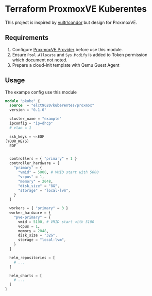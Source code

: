 Terraform ProxmoxVE Kuberentes
===

This project is inspired by [vultr/condor](https://github.com/vultr/terraform-vultr-condor) but design for ProxmoxVE.

## Requirements

1. Configure [ProxmoxVE Provider](https://github.com/Telmate/terraform-provider-proxmox) before use this module.
2. Ensure `Pool.Allocate` and `Sys.Modify` is added to Token permission which document not noted.
3. Prepare a cloud-init template with Qemu Guest Agent

## Usage

The exampe config use this module

```tf
module "pkube" {
  source  = "elct9620/kuberentes/proxmox"
  version = "0.1.0"

  cluster_name = "example"
  ipconfig = "ip=dhcp"
  # vlan = 1

  ssh_keys = <<EOF
[YOUR_KEYS]
  EOF


  controllers = { "primary" = 1 }
  controller_hardware = {
    "primary" = {
      "vmid" = 5000, # VMID start with 5000
      "vcpus" = 1,
      "memory" = 2048,
      "disk_size" = "8G",
      "storage" = "local-lvm",
    }
  }

  workers = { "primary" = 3 }
  worker_hardware = {
    "pve-primary" = {
      vmid = 5100, # VMID start with 5100
      vcpus = 1,
      memory = 2048,
      disk_size = "32G",
      storage = "local-lvm",
    }
  }

  helm_repositories = [
    # ...
  ]

  helm_charts = [
    # ...
  ]
}
```
